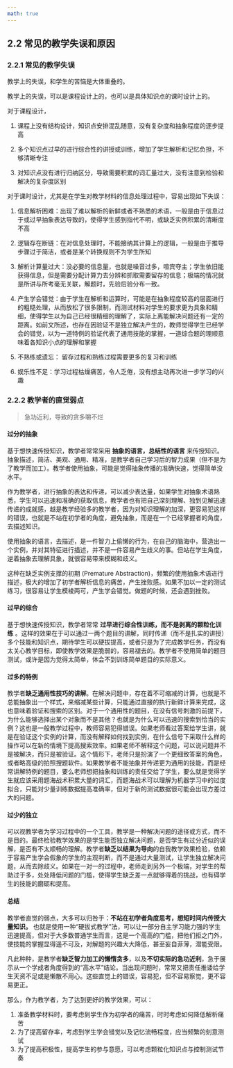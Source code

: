```yaml
---
math: true
---
```


## 2.2 常见的教学失误和原因

### 2.2.1 常见的教学失误

教学上的失误，和学生的苦恼是大体重叠的。

教学上的失误，可以是课程设计上的，也可以是具体知识点的课时设计上的。

对于课程设计，

1. 课程上没有结构设计，知识点安排混乱随意，没有复杂度和抽象程度的逐步提高

1. 多个知识点过早的进行综合性的讲授或训练，增加了学生解析和记忆负担，不够清晰专注

1. 对知识点没有进行归纳区分，导致需要积累的词汇量过大，没有注意到检验和解决的复杂度区别

对于课时设计，尤其是在学生对教学材料的信息处理过程中，容易出现如下失误：

1. 信息解析困难：出现了难以解析的新鲜或者不熟悉的术语，一般是由于信息过于或过早抽象表达导致的，使得学生感到指代不明，或缺乏实例积累的清晰度不高

1. 逻辑存在断链：在对信息处理时，不能接纳其计算上的逻辑，一般是由于推导步骤过于简洁，或者是某个转换规则不为学生所知

1. 解析计算量过大：没必要的信息量，也就是噪音过多，喧宾夺主；学生依旧能获得信息，但是需要分配计算力去分辨和抓取需要留存的信息；极端的情况就是所讲与所考毫无关联，解题时，先验后验分布一致。

1. 产生学会错觉：由于学生在解析和运算时，可能是在抽象程度较高的层面进行的粗糙处理，从而放松了很多限制，而测试材料对学生的要求更为具象和精细，使得学生以为自己已经很精细的理解了，实际上离能解决问题还有一定的距离。如前文所述，也存在因验证不是独立解决产生的，教师觉得学生已经学会的错觉，以为一道特例的验证代表了通用技能的掌握，一道综合题的理顺意味着各知识小点的理解和掌握

1. 不熟练或遗忘： 留存过程和熟练过程需要更多的复习和训练

1. 娱乐性不足：学习过程枯燥痛苦，令人乏倦，没有想主动再次进一步学习的兴趣

### 2.2.2 教学者的直觉弱点

> 急功近利，导致的贪多嚼不烂

#### 过分的抽象

基于想快速传授知识，教学者常常采用 **抽象的语言，总结性的语言** 来传授知识。抽象描述，简洁、美观、通用、精准，是教学者自己学习后的智力成果（但不是为了教学而加工）。教学者使用抽象，可能是觉得抽象传播的准确快速，觉得简单没水平。

作为教学者，进行抽象的表达和传递，可以减少表达量，如果学生对抽象术语熟悉，学生可以迅速和准确的获取信息，教学者也有把自己深刻理解、独到见解迅速传递的成就感，越是教学经验多的教学者，因为对知识理解的加深，更容易犯这样的错误，也就是不站在初学者的角度，避免抽象，而是在一个已经掌握者的角度，去描述知识。

使用抽象的语言，去描述，是一件智力上偷懒的行为，在自己的脑海中，营造出一个实例，并对其特征进行描述，并不是一件容易产生歧义的事。但站在学生角度，逆着抽象去理解具象，就很容易带来模糊和歧义。

这种在缺乏实例支撑的初期 (Premature Abstraction)，频繁的使用抽象术语进行描述，极大的增加了初学者解析信息的痛苦，产生挫败感。如果不加以一定的测试练习，很容易让学生模棱两可，产生学会错觉。做题的时候，还会遇到挫败。

#### 过早的综合

基于想快速传授知识，教学者常常 **过早进行综合性训练，而不是剥离的颗粒化训练** 。这样的效果在于可以通过一两个题目的讲解，同时传递（而不是扎实的讲授）多个技能和知识点，期待学生可以硬拔提高，或者只是为了完成教学任务，而没有太关心教学目标，即使教学效果是脆弱的，容易褪去的。教学者不使用简单的题目测试，或许是因为觉得太简单，体会不到训练简单题目的实际意义。

#### 过多的特例

教学者**缺乏通用性技巧的讲解**。在解决问题中，存在着不可缩减的计算，也就是不总能抽象出一个样式，来缩减某些计算，只能通过直接的执行新鲜计算来完成，这也意味着验证和搜索的区别。对于一个通用性的题目，在没有信号刺激的前提下，为什么能够选择出某个对象而不是其他？也就是为什么可以迅速的搜索到恰当的实例？这也是一般教学过程中，教师容易犯得错误。如果老师看过答案给学生讲，就是在验证这个实例的计算，而没有解释如何找到实例，在什么信号下采取什么样的操作可以在新的情境下提高搜索效率。如果老师不解释这个问题，可以说问题并不是被解决，而只是被验证。这个情形下，老师只是扮演了一个更细致答案的角色，或者略高级的拍照搜题软件。如果教学者不能抽象并传递更为通用的技能，而是经常讲解特例的题目，要么老师想把抽象和训练的责任交给了学生，要么就是觉得学生就应该采用题海战术积累大量的词汇，而题海战术可以理解为机器学习中的过度拟合，只能对少量训练数据提高准确率，但对于新的测试数据很可能会出现方差过大的问题。

#### 过少的独立

可以视教学者为学习过程中的一个工具，教学是一种解决问题的途径或方式，而不是目的。最终检验教学效果的是学生能否独立解决问题，是否学生有过分近似的误解，是否有不太顺畅的理解。教学者**缺乏以结果为导向**的自我教学效果检验，依赖于容易产生学会假象的学生的主观判断，而不是通过大量测试，让学生独立解决问题，从而去除歧义。如果在一对一的过程中，老师走到另外一个极端，对学生的帮助过于多，处处降低问题的门槛，使得学生缺乏差一点就够得着的挑战，也有碍学生的技能的磨砺和提高。

#### 总结

教学者直觉的弱点，大多可以归咎于：**不站在初学者角度思考，想短时间内传授大量知识。** 也就是使用一种“硬拔式教学”法，可以让一部分自主学习能力强的学生迅速提高，但对于大多数普通学生而言，这是一个高高的门槛，把他们拒之门外，使技能的掌握显得遥不可及，对解题的兴趣大大降低，甚至妄自菲薄，潜能受限。

凡此种种，是教学者**缺乏智力加工的懒惰贪多**，以及**不切实际的急功近利**，急于展示从一个学成者角度得到的“高水平”结论。当出现问题时，常常又把责任推诿给学生天资不足或是懒散不用心。这些直觉上的错误，容易犯，但不容易察觉，更不容易更正。

那么，作为教学者，为了达到更好的教学效果，可以：

1. 准备教学材料时，要考虑到学生作为初学者的痛苦，时时考虑如何降低解析痛苦
1. 为了提高留存率，考虑到学生学会错觉以及记忆流畅程度，应当频繁的刻意测试
1. 为了提高积极性，提高学生的参与意愿，可以考虑颗粒化知识点与控制测试节奏